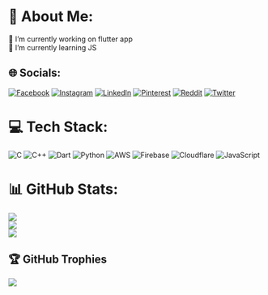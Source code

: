 # 💫 About Me:
🔭 I’m currently working on flutter app<br>🌱 I’m currently learning JS<br>


## 🌐 Socials:
[![Facebook](https://img.shields.io/badge/Facebook-%231877F2.svg?logo=Facebook&logoColor=white)](https://facebook.com/anishmishra920) [![Instagram](https://img.shields.io/badge/Instagram-%23E4405F.svg?logo=Instagram&logoColor=white)](https://instagram.com/920anish920) [![LinkedIn](https://img.shields.io/badge/LinkedIn-%230077B5.svg?logo=linkedin&logoColor=white)](https://linkedin.com/in/anish-mishra-690bb0200) [![Pinterest](https://img.shields.io/badge/Pinterest-%23E60023.svg?logo=Pinterest&logoColor=white)](https://pinterest.com/anish920) [![Reddit](https://img.shields.io/badge/Reddit-%23FF4500.svg?logo=Reddit&logoColor=white)](https://reddit.com/user/anishmishra920) [![Twitter](https://img.shields.io/badge/Twitter-%231DA1F2.svg?logo=Twitter&logoColor=white)](https://twitter.com/920920anish) 

# 💻 Tech Stack:
![C](https://img.shields.io/badge/c-%2300599C.svg?style=for-the-badge&logo=c&logoColor=white) ![C++](https://img.shields.io/badge/c++-%2300599C.svg?style=for-the-badge&logo=c%2B%2B&logoColor=white) ![Dart](https://img.shields.io/badge/dart-%230175C2.svg?style=for-the-badge&logo=dart&logoColor=white) ![Python](https://img.shields.io/badge/python-3670A0?style=for-the-badge&logo=python&logoColor=ffdd54) ![AWS](https://img.shields.io/badge/AWS-%23FF9900.svg?style=for-the-badge&logo=amazon-aws&logoColor=white) ![Firebase](https://img.shields.io/badge/firebase-%23039BE5.svg?style=for-the-badge&logo=firebase) ![Cloudflare](https://img.shields.io/badge/Cloudflare-F38020?style=for-the-badge&logo=Cloudflare&logoColor=white) ![JavaScript](https://img.shields.io/badge/javascript-%23323330.svg?style=for-the-badge&logo=javascript&logoColor=%23F7DF1E)
# 📊 GitHub Stats:
![](https://github-readme-stats.vercel.app/api?username=920anish&theme=material-palenight&hide_border=false&include_all_commits=false&count_private=false)<br/>
![](https://github-readme-streak-stats.herokuapp.com/?user=920anish&theme=material-palenight&hide_border=false)<br/>
![](https://github-readme-stats.vercel.app/api/top-langs/?username=920anish&theme=material-palenight&hide_border=false&include_all_commits=false&count_private=false&layout=compact)

## 🏆 GitHub Trophies
![](https://github-profile-trophy.vercel.app/?username=920anish&theme=tokyonight&no-frame=false&no-bg=true&margin-w=4)

<!-- Proudly created with GPRM ( https://gprm.itsvg.in ) -->
